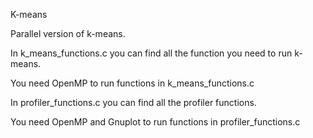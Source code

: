 K-means

Parallel version of k-means.

In k_means_functions.c you can find all the function you need to run k-means.

You need OpenMP to run functions in k_means_functions.c

In profiler_functions.c you can find all the profiler functions.

You need OpenMP and Gnuplot to run functions in profiler_functions.c



